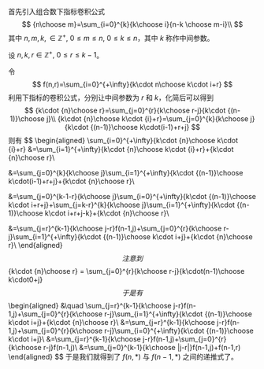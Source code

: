 首先引入组合数下指标卷积公式
$$
{n\choose m}=\sum_{i=0}^{k}{k\choose i}{n-k \choose m-i}\\
$$
其中 $n,m,k,\in\mathbb{Z}^+,\ 0\le m\le n,\ 0\le k\le n$，其中 $k$ 称作中间参数。



设 $n,k,r\in\mathbb{Z}^+,\ 0\le r\le k-1$。

令
$$
f(n,r)=\sum_{i=0}^{+\infty}{k\cdot n\choose k\cdot i+r}
$$
利用下指标的卷积公式，分别让中间参数为 $r$ 和 $k$，化简后可以得到
$$
{k\cdot {n}\choose r}=\sum_{j=0}^{r}{k\choose r-j}{k\cdot {(n-1)}\choose j}\\
{k\cdot {n}\choose k\cdot {i}+r}=\sum_{j=0}^{k}{k\choose j}{k\cdot {(n-1)}\choose k\cdot(i-1)+r+j}
$$
则有
$$
\begin{aligned}
\sum_{i=0}^{+\infty}{k\cdot {n}\choose k\cdot {i}+r}
&=\sum_{i=1}^{+\infty}{k\cdot {n}\choose k\cdot {i}+r}+{k\cdot {n}\choose r}\\

&=\sum_{j=0}^{k}{k\choose j}\sum_{i=1}^{+\infty}{k\cdot {(n-1)}\choose k\cdot(i-1)+r+j}+{k\cdot {n}\choose r}\\

&=\sum_{j=0}^{k-1-r}{k\choose j}\sum_{i=0}^{+\infty}{k\cdot {(n-1)}\choose k\cdot i+r+j}+\sum_{j=k-r}^{k}{k\choose j}\sum_{i=1}^{+\infty}{k\cdot {(n-1)}\choose k\cdot i+r+j-k}+{k\cdot {n}\choose r}\\

&=\sum_{j=r}^{k-1}{k\choose j-r}f(n-1,j)+\sum_{j=0}^{r}{k\choose r-j}\sum_{i=1}^{+\infty}{k\cdot {(n-1)}\choose k\cdot i+j}+{k\cdot {n}\choose r}\\
\end{aligned}
$$
注意到
$$
{k\cdot {n}\choose r} = \sum_{j=0}^{r}{k\choose r-j}{k\cdot(n-1)\choose k\cdot0+j}
$$
于是有
$$
\begin{aligned}
&\quad \sum_{j=r}^{k-1}{k\choose j-r}f(n-1,j)+\sum_{j=0}^{r}{k\choose r-j}\sum_{i=1}^{+\infty}{k\cdot {(n-1)}\choose k\cdot i+j}+{k\cdot {n}\choose r}\\
&=\sum_{j=r}^{k-1}{k\choose j-r}f(n-1,j)+\sum_{j=0}^{r}{k\choose r-j}\sum_{i=0}^{+\infty}{k\cdot {(n-1)}\choose k\cdot i+j}\\
&=\sum_{j=r}^{k-1}{k\choose j-r}f(n-1,j)+\sum_{j=0}^{r}{k\choose r-j}f(n-1,j)\\
&=\sum_{j=0}^{k-1}{k\choose |j-r|}f(n-1,j)+f(n-1,r)
\end{aligned}
$$
于是我们就得到了 $f(n,*)$ 与 $f(n-1,*)$ 之间的递推式了。